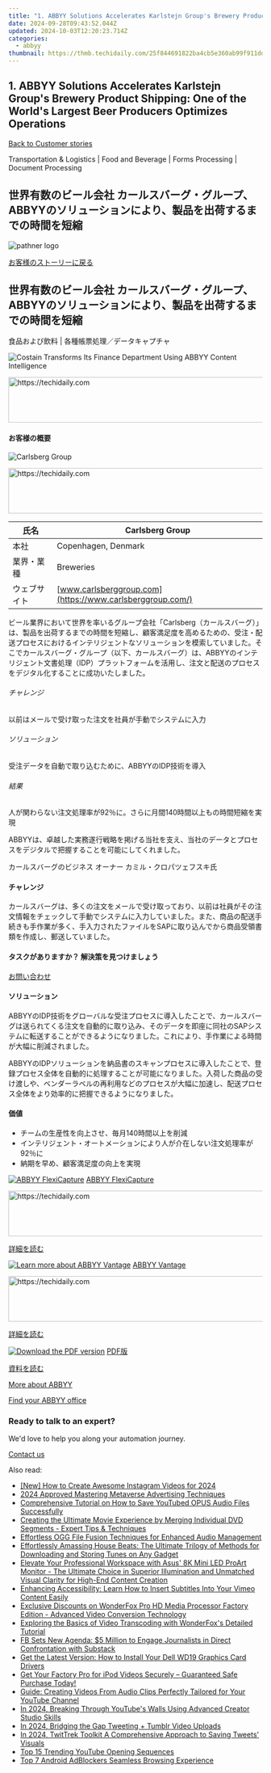 ```yaml
---
title: "1. ABBYY Solutions Accelerates Karlstejn Group's Brewery Product Shipping: One of the World's Largest Beer Producers Optimizes Operations"
date: 2024-09-28T09:43:52.044Z
updated: 2024-10-03T12:20:23.714Z
categories:
  - abbyy
thumbnail: https://thmb.techidaily.com/25f844691822ba4cb5e360ab99f911dddda24c96d9c140ba9ad85b4664a5d151.png
---
```


## 1. ABBYY Solutions Accelerates Karlstejn Group's Brewery Product Shipping: One of the World's Largest Beer Producers Optimizes Operations

[Back to Customer stories](https://tools.techidaily.com/abbyy/products/)

Transportation & Logistics | Food and Beverage | Forms Processing | Document Processing

## 世界有数のビール会社 カールスバーグ・グループ、ABBYYのソリューションにより、製品を出荷するまでの時間を短縮

![pathner logo](https://content.abbyy.com/-/media/project/abbyy/abbyy/logos-white/ja/183853.png?h=40&iar=0&w=120)

[お客様のストーリーに戻る](https://tools.techidaily.com/abbyy/products/)

## 世界有数のビール会社 カールスバーグ・グループ、ABBYYのソリューションにより、製品を出荷するまでの時間を短縮

食品および飲料 | 各種帳票処理／データキャプチャ 

![Costain Transforms Its Finance Department Using ABBYY Content Intelligence](https://static4.abbyy.com/abbyycommedia/36081/15063-carlsberg-556x303.png) 

<!-- affiliate ads begin -->
<a href="https://ephamedtechinc.pxf.io/c/5597632/2130528/26400" target="_top" id="2130528">
  <img src="//a.impactradius-go.com/display-ad/26400-2130528" border="0" alt="https://techidaily.com" width="728" height="90"/>
</a>
<img height="0" width="0" src="https://ephamedtechinc.pxf.io/i/5597632/2130528/26400" style="position:absolute;visibility:hidden;" border="0" />
<!-- affiliate ads end -->

#### お客様の概要

![Carlsberg Group](https://static5.abbyy.com/abbyycommedia/36017/15064-logo-carlsberg-group.png) 

<!-- affiliate ads begin -->
<a href="https://unicoeye.pxf.io/c/5597632/2134235/18498" target="_top" id="2134235">
  <img src="//a.impactradius-go.com/display-ad/18498-2134235" border="0" alt="https://techidaily.com" width="728" height="90"/>
</a>
<img height="0" width="0" src="https://unicoeye.pxf.io/i/5597632/2134235/18498" style="position:absolute;visibility:hidden;" border="0" />
<!-- affiliate ads end -->

| 氏名     | Carlsberg Group                                           |
| ------ | --------------------------------------------------------- |
| 本社     | Copenhagen, Denmark                                       |
| 業界・業種  | Breweries                                                 |
| ウェブサイト | [www.carlsberggroup.com](https://www.carlsberggroup.com/) |

ビール業界において世界を率いるグループ会社「Carlsberg（カールスバーグ）」は、製品を出荷するまでの時間を短縮し、顧客満足度を高めるための、受注・配送プロセスにおけるインテリジェントなソリューションを模索していました。そこでカールスバーグ・グループ（以下、カールスバーグ）は、ABBYYのインテリジェント文書処理（IDP）プラットフォームを活用し、注文と配送のプロセスをデジタル化することに成功いたしました。

###### チャレンジ

以前はメールで受け取った注文を社員が手動でシステムに入力

###### ソリューション

受注データを自動で取り込むために、ABBYYのIDP技術を導入

###### 結果

人が関わらない注文処理率が92％に。さらに月間140時間以上もの時間短縮を実現

 ABBYYは、卓越した実務遂行戦略を掲げる当社を支え、当社のデータとプロセスをデジタルで把握することを可能にしてくれました。

 カールスバーグのビジネス オーナー カミル・クロパツェフスキ氏

#### チャレンジ

カールスバーグは、多くの注文をメールで受け取っており、以前は社員がその注文情報をチェックして手動でシステムに入力していました。また、商品の配送手続きも手作業が多く、手入力されたファイルをSAPに取り込んでから商品受領書類を作成し、郵送していました。

#### タスクがありますか？ 解決策を見つけましょう

[お問い合わせ](https://tools.techidaily.com/abbyy/products/) 

#### ソリューション

ABBYYのIDP技術をグローバルな受注プロセスに導入したことで、カールスバーグは送られてくる注文を自動的に取り込み、そのデータを即座に同社のSAPシステムに転送することができるようになりました。これにより、手作業による時間が大幅に削減されました。

ABBYYのIDPソリューションを納品書のスキャンプロセスに導入したことで、登録プロセス全体を自動的に処理することが可能になりました。入荷した商品の受け渡しや、ベンダーラベルの再利用などのプロセスが大幅に加速し、配送プロセス全体をより効率的に把握できるようになりました。

#### 価値

   * チームの生産性を向上させ、毎月140時間以上を削減
   * インテリジェント・オートメーションにより人が介在しない注文処理率が92％に
   * 納期を早め、顧客満足度の向上を実現

[![ABBYY FlexiCapture](https://static2.abbyy.com/abbyycommedia/21380/4-flexicapture.jpg)](https://tools.techidaily.com/abbyy/products/) [ABBYY FlexiCapture](https://tools.techidaily.com/abbyy/products/) 

<!-- affiliate ads begin -->
<a href="https://ephamedtechinc.pxf.io/c/5597632/2136616/26400" target="_top" id="2136616">
  <img src="//a.impactradius-go.com/display-ad/26400-2136616" border="0" alt="https://techidaily.com" width="728" height="90"/>
</a>
<img height="0" width="0" src="https://ephamedtechinc.pxf.io/i/5597632/2136616/26400" style="position:absolute;visibility:hidden;" border="0" />
<!-- affiliate ads end -->

[詳細を読む](https://tools.techidaily.com/abbyy/products/) 

[![Learn more about ABBYY Vantage](https://static2.abbyy.com/abbyycommedia/24337/mailroom_automation_360x162.jpg)](https://tools.techidaily.com/abbyy/products/) [ABBYY Vantage](https://tools.techidaily.com/abbyy/products/) 

<!-- affiliate ads begin -->
<a href="https://appsumo.8odi.net/c/5597632/2082530/7443" target="_top" id="2082530">
  <img src="//a.impactradius-go.com/display-ad/7443-2082530" border="0" alt="https://techidaily.com" width="728" height="90"/>
</a>
<img height="0" width="0" src="https://appsumo.8odi.net/i/5597632/2082530/7443" style="position:absolute;visibility:hidden;" border="0" />
<!-- affiliate ads end -->

[詳細を読む](https://tools.techidaily.com/abbyy/products/) 

[![Download the PDF version](https://static4.abbyy.com/abbyycommedia/36083/15063-carlsberg-360x162.png)](https://static2.abbyy.com/abbyycommedia/36785/carlsberg-group-breweries-case-study-ja.pdf "PDF版") [PDF版](https://static2.abbyy.com/abbyycommedia/36785/carlsberg-group-breweries-case-study-ja.pdf "PDF版") 

[資料を読む](https://static2.abbyy.com/abbyycommedia/36785/carlsberg-group-breweries-case-study-ja.pdf "PDF版") 

[More about ABBYY](https://tools.techidaily.com/abbyy/products/) 

[Find your ABBYY office](https://tools.techidaily.com/abbyy/products/) 

### Ready to talk to an expert?

We'd love to help you along your automation journey.

[Contact us](https://tools.techidaily.com/abbyy/products/)

<ins class="adsbygoogle"
     style="display:block"
     data-ad-format="autorelaxed"
     data-ad-client="ca-pub-7571918770474297"
     data-ad-slot="1223367746"></ins>

<ins class="adsbygoogle"
     style="display:block"
     data-ad-client="ca-pub-7571918770474297"
     data-ad-slot="8358498916"
     data-ad-format="auto"
     data-full-width-responsive="true"></ins>

<span class="atpl-alsoreadstyle">Also read:</span>
<div><ul>
<li><a href="https://instagram-video-files.techidaily.com/new-how-to-create-awesome-instagram-videos-for-2024/"><u>[New] How to Create Awesome Instagram Videos for 2024</u></a></li>
<li><a href="https://extra-support.techidaily.com/2024-approved-mastering-metaverse-advertising-techniques/"><u>2024 Approved Mastering Metaverse Advertising Techniques</u></a></li>
<li><a href="https://discover-advanced.techidaily.com/comprehensive-tutorial-on-how-to-save-youtubed-opus-audio-files-successfully/"><u>Comprehensive Tutorial on How to Save YouTubed OPUS Audio Files Successfully</u></a></li>
<li><a href="https://discover-advanced.techidaily.com/creating-the-ultimate-movie-experience-by-merging-individual-dvd-segments-expert-tips-and-techniques/"><u>Creating the Ultimate Movie Experience by Merging Individual DVD Segments - Expert Tips & Techniques</u></a></li>
<li><a href="https://discover-advanced.techidaily.com/effortless-ogg-file-fusion-techniques-for-enhanced-audio-management/"><u>Effortless OGG File Fusion Techniques for Enhanced Audio Management</u></a></li>
<li><a href="https://discover-advanced.techidaily.com/effortlessly-amassing-house-beats-the-ultimate-trilogy-of-methods-for-downloading-and-storing-tunes-on-any-gadget/"><u>Effortlessly Amassing House Beats: The Ultimate Trilogy of Methods for Downloading and Storing Tunes on Any Gadget</u></a></li>
<li><a href="https://hardware-updates.techidaily.com/elevate-your-professional-workspace-with-asus-8k-mini-led-proart-monitor-the-ultimate-choice-in-superior-illumination-and-unmatched-visual-clarity-for-high-66/"><u>Elevate Your Professional Workspace with Asus' 8K Mini LED ProArt Monitor - The Ultimate Choice in Superior Illumination and Unmatched Visual Clarity for High-End Content Creation</u></a></li>
<li><a href="https://discover-advanced.techidaily.com/enhancing-accessibility-learn-how-to-insert-subtitles-into-your-vimeo-content-easily/"><u>Enhancing Accessibility: Learn How to Insert Subtitles Into Your Vimeo Content Easily</u></a></li>
<li><a href="https://discover-advanced.techidaily.com/exclusive-discounts-on-wonderfox-pro-hd-media-processor-factory-edition-advanced-video-conversion-technology/"><u>Exclusive Discounts on WonderFox Pro HD Media Processor Factory Edition - Advanced Video Conversion Technology</u></a></li>
<li><a href="https://discover-advanced.techidaily.com/exploring-the-basics-of-video-transcoding-with-wonderfoxs-detailed-tutorial/"><u>Exploring the Basics of Video Transcoding with WonderFox's Detailed Tutorial</u></a></li>
<li><a href="https://facebook.techidaily.com/fb-sets-new-agenda-5-million-to-engage-journalists-in-direct-confrontation-with-substack/"><u>FB Sets New Agenda: $5 Million to Engage Journalists in Direct Confrontation with Substack</u></a></li>
<li><a href="https://win-dash.techidaily.com/get-the-latest-version-how-to-install-your-dell-wd19-graphics-card-drivers/"><u>Get the Latest Version: How to Install Your Dell WD19 Graphics Card Drivers</u></a></li>
<li><a href="https://discover-advanced.techidaily.com/get-your-factory-pro-for-ipod-videos-securely-guaranteed-safe-purchase-today/"><u>Get Your Factory Pro for iPod Videos Securely – Guaranteed Safe Purchase Today!</u></a></li>
<li><a href="https://discover-advanced.techidaily.com/guide-creating-videos-from-audio-clips-perfectly-tailored-for-your-youtube-channel/"><u>Guide: Creating Videos From Audio Clips Perfectly Tailored for Your YouTube Channel</u></a></li>
<li><a href="https://youtube-clips.techidaily.com/in-2024-breaking-through-youtubes-walls-using-advanced-creator-studio-skills/"><u>In 2024, Breaking Through YouTube's Walls Using Advanced Creator Studio Skills</u></a></li>
<li><a href="https://twitter-videos.techidaily.com/in-2024-bridging-the-gap-tweeting-plus-tumblr-video-uploads/"><u>In 2024, Bridging the Gap Tweeting + Tumblr Video Uploads</u></a></li>
<li><a href="https://twitter-videos.techidaily.com/in-2024-twittrek-toolkit-a-comprehensive-approach-to-saving-tweets-visuals/"><u>In 2024, TwitTrek Toolkit A Comprehensive Approach to Saving Tweets' Visuals</u></a></li>
<li><a href="https://youtube-data.techidaily.com/5-trending-youtube-opening-sequences/"><u>Top 15 Trending YouTube Opening Sequences</u></a></li>
<li><a href="https://youtube-videos.techidaily.com/top-7-android-adblockers-seamless-browsing-experience/"><u>Top 7 Android AdBlockers Seamless Browsing Experience</u></a></li>
</ul></div>

